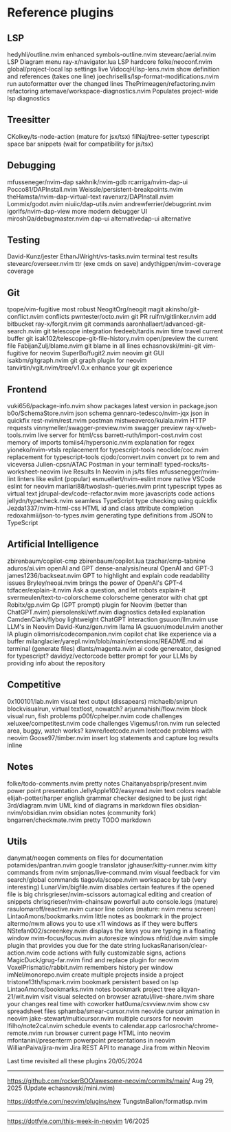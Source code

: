 # Reference plugins

## LSP

hedyhli/outline.nvim                                    enhanced symbols-outline.nvim
stevearc/aerial.nvim                                                 LSP Diagram menu
ray-x/navigator.lua                                                      LSP hardcore
folke/neoconf.nvim                             global/project-local lsp settings live
VidocqH/lsp-lens.nvim                 show definition and references (takes one line)
joechrisellis/lsp-format-modifications.nvim  run autoformatter over the changed lines
ThePrimeagen/refactoring.nvim                                             refactoring
artemave/workspace-diagnostics.nvim            Populates project-wide lsp diagnostics

## Treesitter

CKolkey/ts-node-action                                           (mature for jsx/tsx)
filNaj/tree-setter  typescript space bar snippets (wait for compatibility for js/tsx)

## Debugging

mfusseneger/nvim-dap
sakhnik/nvim-gdb
rcarriga/nvim-dap-ui
Pocco81/DAPInstall.nvim
Weissle/persistent-breakpoints.nvim
theHamsta/nvim-dap-virtual-text
ravenxrz/DAPInstall.nvim
Lommix/godot.nvim
niuiic/dap-utils.nvim
andrewferrier/debugprint.nvim
igorlfs/nvim-dap-view                                         more modern debugger UI
miroshQa/debugmaster.nvim                        dap-ui alternativedap-ui alternative

## Testing

David-Kunz/jester
EthanJWright/vs-tasks.nvim                                      terminal test results
stevearc/overseer.nvim                                         ttr (exe cmds on save)
andythigpen/nvim-coverage                                                    coverage

## Git

tpope/vim-fugitive                                                        most robust
NeogitOrg/neogit                                                                magit
akinsho/git-conflict.nvim                                                   conflicts
pwntester/octo.nvim                                                            git PR
ruifm/gitlinker.nvim                                                    add bitbucket
ray-x/forgit.nvim                                                        git commands
aaronhallaert/advanced-git-search.nvim                      git telescope integration
fredeeb/tardis.nvim                                    time travel current buffer git
isak102/telescope-git-file-history.nvim                 open/preview the current file
FabijanZulj/blame.nvim                                         git blame in all lines
echasnovski/mini-git                                          vim-fugitive for neovim
SuperBo/fugit2.nvim                                                    neovim git GUI
isakbm/gitgraph.nvim                                      git graph plugin for neovim
tanvirtin/vgit.nvim/tree/v1.0.x                           enhance your git experience

## Frontend

vuki656/package-info.nvim                show packages latest version in package.json
b0o/SchemaStore.nvim                                                      json schema
gennaro-tedesco/nvim-jqx                                             json in quickfix
rest-nvim/rest.nvim                                                           postman
mistweaverco/kulala.nvim                                                HTTP requests
vinnymeller/swagger-preview.nvim                                      swagger preview
ray-x/web-tools.nvim                                         live server for html/css
barrett-ruth/import-cost.nvim                                  cost memory of imports
tomiis4/hypersonic.nvim                                         explanation for regex
yioneko/nvim-vtsls                                   replacement for typescript-tools
neoclide/coc.nvim                                    replacement for typescript-tools
cjodo/convert.nvim                                    convert px to rem and viceversa
Julien-cpsn/ATAC                                           Postman in your terminal!!
typed-rocks/ts-worksheet-neovim                 live Results In Neovim in js/ts files
mfussenegger/nvim-lint                                  linters like eslint (popular)
esmuellert/nvim-eslint                           more native VSCode eslint for neovim
marilari88/twoslash-queries.nvim               print typescript types as virtual text
jdrupal-dev/code-refactor.nvim                          more javascripts code actions
jellydn/typecheck.nvim               seamless TypeScript type checking using quickfix
Jezda1337/nvim-html-css                        HTML id and class attribute completion
redoxahmii/json-to-types.nvim     generating type definitions from JSON to TypeScript

## Artificial Intelligence

zbirenbaum/copilot-cmp
zbirenbaum/copilot.lua
tzachar/cmp-tabnine
aduros/ai.vim                                                          openAI and GPT
dense-analysis/neural                                                OpenAI and GPT-3
james1236/backseat.nvim          GPT to highlight and explain code readability issues
Bryley/neoai.nvim                                  brings the power of OpenAI's GPT-4
tdfacer/explain-it.nvim                     Ask a question, and let robots explain-it
svermeulen/text-to-colorscheme                    colorscheme generator with chat gpt
Robitx/gp.nvim           Gp (GPT prompt) plugin for Neovim (better than ChatGPT.nvim)
piersolenski/wtf.nvim                                diagnostics detailed explanation
CamdenClark/flyboy                                    lightweight ChatGPT interaction
gsuuon/llm.nvim                                                   use LLM's in Neovim
David-Kunz/gen.nvim                                                          llama IA
gsuuon/model.nvim                                                   another IA plugin
olimorris/codecompanion.nvim                copilot chat like experience via a buffer
milanglacier/yarepl.nvim/blob/main/extensions/README.md  ai terminal (generate files)
dlants/magenta.nvim                      ai code genereator, designed for typescript?
davidyz/vectorcode better prompt for your LLMs by providing info about the repository

## Competitive

0x100101/lab.nvim                                     visual text output (dissapears)
michaelb/sniprun                           blockvisualrun, virtual textlost, nowatch?
arjunmahishi/flow.nvim                                block visual run, fish problems
p00f/cphelper.nvim                                                    code challenges
xeluxee/competitest.nvim                                              code challenges
Vigemus/iron.nvim                              run selected area, buggy, watch works?
kawre/leetcode.nvim                                     leetcode problems with neovim
Goose97/timber.nvim              insert log statements and capture log results inline

## Notes

folke/todo-comments.nvim                                                 pretty notes
Chaitanyabsprip/present.nvim                                 power point presentation
JellyApple102/easyread.nvim                                      text colors readable
elijah-potter/harper                english grammar checker designed to be just right
3rd/diagram.nvim                               UML kind of diagrams in markdown files
obsidian-nvim/obsidian.nvim                           obsidian notes (community fork)
bngarren/checkmate.nvim                                          pretty TODO markdown

## Utils

danymat/neogen                                    comments on files for documentation
potamides/pantran.nvim                                              google translator
jghauser/kitty-runner.nvim                                   kitty commands from nvim
smjonas/live-command.nvim              visual feedback for vim search/global commands
tiagovla/scope.nvim                               workspace by tab (very interesting)
LunarVim/bigfile.nvim             disables certain features if the opened file is big
chrisgrieser/nvim-scissors               automagical editing and creation of snippets
chrisgrieser/nvim-chainsaw                       powerfull auto console.logs (mature)
rasulomaroff/reactive.nvim              cursor line colors (mature: nvim menu screen)
LintaoAmons/bookmarks.nvim                    little notes as bookmark in the project
altermo/nwm                     allows you to use x11 windows as if they were buffers
NStefan002/screenkey.nvim       displays the keys you are typing in a floating window
nvim-focus/focus.nvim                                              autoresize windows
nfrid/due.nvim                simple plugin that provides you due for the date string
luckasRanarison/clear-action.nvim code actions with fully customizable signs, actions
MagicDuck/grug-far.nvim                            find and replace plugin for neovim
VoxelPrismatic/rabbit.nvim                               remembers history per window
imNel/monorepo.nvim                         create multiple projects inside a project
tristone13th/lspmark.nvim                            bookmark persistent based on lsp
LintaoAmons/bookmarks.nvim                                notes bookmark project tree
aliqyan-21/wit.nvim                                  visit visual selected on browser
azratul/live-share.nvim                    share your changes real time with coworker
hat0uma/csvview.nvim                                       show csv spreadsheet files
sphamba/smear-cursor.nvim                          neovide cursor animation in neovim
jake-stewart/multicursor.nvim                             multiple cursors for neovim
lfilho/note2cal.nvim                                  schedule events to calendar.app
carlosrocha/chrome-remote.nvim              run browser current page HTML into neovim
mfontanini/presenterm                              powerpoint presentations in neovim
WillianPaiva/jira-nvim                Jira REST API to manage Jira from within Neovim

Last time revisited all these plugins
20/05/2024

---

<https://github.com/rockerBOO/awesome-neovim/commits/main/>
Aug 29, 2025 (Update echasnovski/mini.nvim)

<https://dotfyle.com/neovim/plugins/new>
TungstnBallon/formatlsp.nvim

---

<https://dotfyle.com/this-week-in-neovim>
1/6/2025
